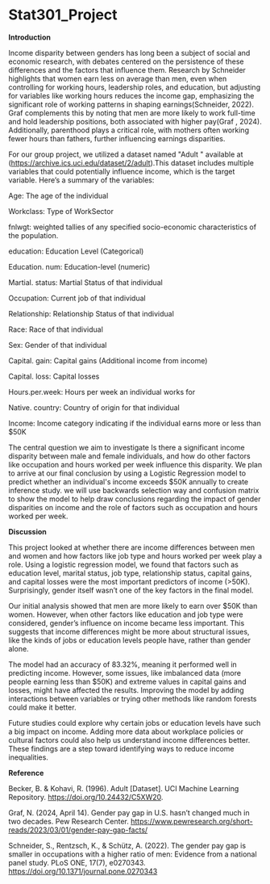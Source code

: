 # Stat301_Project

**Introduction**

Income disparity between genders has long been a subject of social and economic research, with debates centered on the persistence of these differences and the factors that influence them.  Research by Schneider highlights that women earn less on average than men, even when controlling for working hours, leadership roles, and education, but adjusting for variables like working hours reduces the income gap, emphasizing the significant role of working patterns in shaping earnings(Schneider, 2022).  Graf complements this by noting that men are more likely to work full-time and hold leadership positions, both associated with higher pay(Graf , 2024).  Additionally, parenthood plays a critical role, with mothers often working fewer hours than fathers, further influencing earnings disparities.

For our group project, we utilized a dataset named "Adult " available at (https://archive.ics.uci.edu/dataset/2/adult).This dataset includes multiple variables that could potentially influence income, which is the target variable.         Here’s a summary of the variables:

Age: The age of the individual

Workclass: Type of WorkSector

fnlwgt: weighted tallies of any specified socio-economic characteristics of the population.

education: Education Level (Categorical)

Education.        num: Education-level (numeric)

Martial.        status: Martial Status of that individual

Occupation: Current job of that individual

Relationship: Relationship Status of that individual

Race: Race of that individual

Sex: Gender of that individual

Capital.        gain: Capital gains (Additional income from income)

Capital.        loss: Capital losses

Hours.per.week: Hours per week an individual works for

Native.        country: Country of origin for that individual

Income: Income category indicating if the individual earns more or less than $50K

The central question we aim to investigate Is there a significant income disparity between male and female individuals, and how do other factors like occupation and hours worked per week influence this disparity.        We plan to arrive at our final conclusion by using a Logistic Regression model to predict whether an individual's income exceeds $50K annually to create inference study.   we will use backwards selection way and confusion matrix to show the model to help draw conclusions regarding the impact of gender disparities on income and the role of factors such as occupation and hours worked per week.

**Discussion**

This project looked at whether there are income differences between men and women and how factors like job type and hours worked per week play a role. Using a logistic regression model, we found that factors such as education level, marital status, job type, relationship status, capital gains, and capital losses were the most important predictors of income (>50K). Surprisingly, gender itself wasn’t one of the key factors in the final model.

Our initial analysis showed that men are more likely to earn over $50K than women. However, when other factors like education and job type were considered, gender’s influence on income became less important. This suggests that income differences might be more about structural issues, like the kinds of jobs or education levels people have, rather than gender alone.

The model had an accuracy of 83.32%, meaning it performed well in predicting income. However, some issues, like imbalanced data (more people earning less than $50K) and extreme values in capital gains and losses, might have affected the results. Improving the model by adding interactions between variables or trying other methods like random forests could make it better.

Future studies could explore why certain jobs or education levels have such a big impact on income. Adding more data about workplace policies or cultural factors could also help us understand income differences better. These findings are a step toward identifying ways to reduce income inequalities.

**Reference**

Becker, B. & Kohavi, R. (1996). Adult [Dataset]. UCI Machine Learning Repository. https://doi.org/10.24432/C5XW20.     

Graf, N. (2024, April 14). Gender pay gap in U.S. hasn’t changed much in two decades. Pew Research Center. https://www.pewresearch.org/short-reads/2023/03/01/gender-pay-gap-facts/ 

Schneider, S., Rentzsch, K., & Schütz, A. (2022). The gender pay gap is smaller in occupations with a higher ratio of men: Evidence from a national panel study. PLoS ONE, 17(7), e0270343. https://doi.org/10.1371/journal.pone.0270343 


